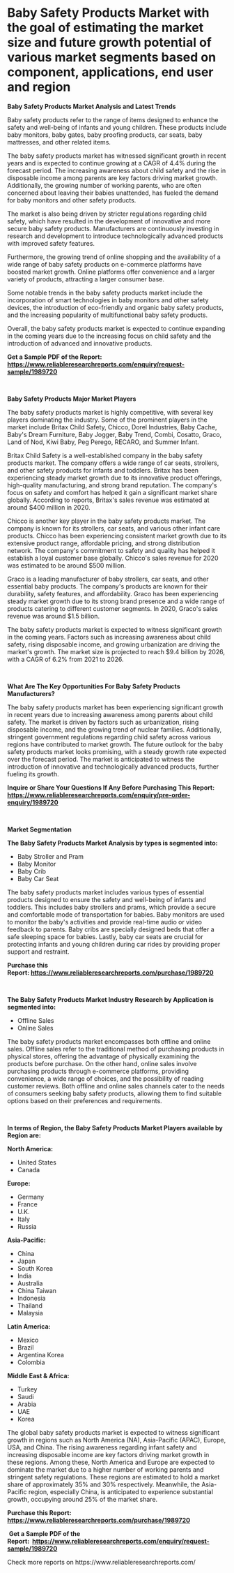 <p><h1>Baby Safety Products Market with the goal of estimating the market size and future growth potential of various market segments based on component, applications, end user and region</h1></p><p><strong>Baby Safety Products Market Analysis and Latest Trends</strong></p>
<p><p>Baby safety products refer to the range of items designed to enhance the safety and well-being of infants and young children. These products include baby monitors, baby gates, baby proofing products, car seats, baby mattresses, and other related items.</p><p>The baby safety products market has witnessed significant growth in recent years and is expected to continue growing at a CAGR of 4.4% during the forecast period. The increasing awareness about child safety and the rise in disposable income among parents are key factors driving market growth. Additionally, the growing number of working parents, who are often concerned about leaving their babies unattended, has fueled the demand for baby monitors and other safety products.</p><p>The market is also being driven by stricter regulations regarding child safety, which have resulted in the development of innovative and more secure baby safety products. Manufacturers are continuously investing in research and development to introduce technologically advanced products with improved safety features.</p><p>Furthermore, the growing trend of online shopping and the availability of a wide range of baby safety products on e-commerce platforms have boosted market growth. Online platforms offer convenience and a larger variety of products, attracting a larger consumer base.</p><p>Some notable trends in the baby safety products market include the incorporation of smart technologies in baby monitors and other safety devices, the introduction of eco-friendly and organic baby safety products, and the increasing popularity of multifunctional baby safety products.</p><p>Overall, the baby safety products market is expected to continue expanding in the coming years due to the increasing focus on child safety and the introduction of advanced and innovative products.</p></p>
<p><strong>Get a Sample PDF of the Report:&nbsp; <a href="https://www.reliableresearchreports.com/enquiry/request-sample/1989720">https://www.reliableresearchreports.com/enquiry/request-sample/1989720</a></strong></p>
<p>&nbsp;</p>
<p><strong>Baby Safety Products Major Market Players</strong></p>
<p><p>The baby safety products market is highly competitive, with several key players dominating the industry. Some of the prominent players in the market include Britax Child Safety, Chicco, Dorel Industries, Baby Cache, Baby's Dream Furniture, Baby Jogger, Baby Trend, Combi, Cosatto, Graco, Land of Nod, Kiwi Baby, Peg Perego, RECARO, and Summer Infant.</p><p>Britax Child Safety is a well-established company in the baby safety products market. The company offers a wide range of car seats, strollers, and other safety products for infants and toddlers. Britax has been experiencing steady market growth due to its innovative product offerings, high-quality manufacturing, and strong brand reputation. The company's focus on safety and comfort has helped it gain a significant market share globally. According to reports, Britax's sales revenue was estimated at around $400 million in 2020.</p><p>Chicco is another key player in the baby safety products market. The company is known for its strollers, car seats, and various other infant care products. Chicco has been experiencing consistent market growth due to its extensive product range, affordable pricing, and strong distribution network. The company's commitment to safety and quality has helped it establish a loyal customer base globally. Chicco's sales revenue for 2020 was estimated to be around $500 million.</p><p>Graco is a leading manufacturer of baby strollers, car seats, and other essential baby products. The company's products are known for their durability, safety features, and affordability. Graco has been experiencing steady market growth due to its strong brand presence and a wide range of products catering to different customer segments. In 2020, Graco's sales revenue was around $1.5 billion.</p><p>The baby safety products market is expected to witness significant growth in the coming years. Factors such as increasing awareness about child safety, rising disposable income, and growing urbanization are driving the market's growth. The market size is projected to reach $9.4 billion by 2026, with a CAGR of 6.2% from 2021 to 2026.</p></p>
<p>&nbsp;</p>
<p><strong>What Are The Key Opportunities For Baby Safety Products Manufacturers?</strong></p>
<p><p>The baby safety products market has been experiencing significant growth in recent years due to increasing awareness among parents about child safety. The market is driven by factors such as urbanization, rising disposable income, and the growing trend of nuclear families. Additionally, stringent government regulations regarding child safety across various regions have contributed to market growth. The future outlook for the baby safety products market looks promising, with a steady growth rate expected over the forecast period. The market is anticipated to witness the introduction of innovative and technologically advanced products, further fueling its growth.</p></p>
<p><strong>Inquire or Share Your Questions If Any Before Purchasing This Report: <a href="https://www.reliableresearchreports.com/enquiry/pre-order-enquiry/1989720">https://www.reliableresearchreports.com/enquiry/pre-order-enquiry/1989720</a></strong></p>
<p>&nbsp;</p>
<p><strong>Market Segmentation</strong></p>
<p><strong>The Baby Safety Products Market Analysis by types is segmented into:</strong></p>
<p><ul><li>Baby Stroller and Pram</li><li>Baby Monitor</li><li>Baby Crib</li><li>Baby Car Seat</li></ul></p>
<p><p>The baby safety products market includes various types of essential products designed to ensure the safety and well-being of infants and toddlers. This includes baby strollers and prams, which provide a secure and comfortable mode of transportation for babies. Baby monitors are used to monitor the baby's activities and provide real-time audio or video feedback to parents. Baby cribs are specially designed beds that offer a safe sleeping space for babies. Lastly, baby car seats are crucial for protecting infants and young children during car rides by providing proper support and restraint.</p></p>
<p><strong>Purchase this Report:&nbsp;<a href="https://www.reliableresearchreports.com/purchase/1989720">https://www.reliableresearchreports.com/purchase/1989720</a></strong></p>
<p>&nbsp;</p>
<p><strong>The Baby Safety Products Market Industry Research by Application is segmented into:</strong></p>
<p><ul><li>Offline Sales</li><li>Online Sales</li></ul></p>
<p><p>The baby safety products market encompasses both offline and online sales. Offline sales refer to the traditional method of purchasing products in physical stores, offering the advantage of physically examining the products before purchase. On the other hand, online sales involve purchasing products through e-commerce platforms, providing convenience, a wide range of choices, and the possibility of reading customer reviews. Both offline and online sales channels cater to the needs of consumers seeking baby safety products, allowing them to find suitable options based on their preferences and requirements.</p></p>
<p>&nbsp;</p>
<p><strong>In terms of Region, the Baby Safety Products Market Players available by Region are:</strong></p>
<p>
    <p> <strong> North America: </strong>
        <ul>
            <li>United States</li>
            <li>Canada</li>
        </ul>
        </p> 
    <p> <strong> Europe: </strong>
        <ul>
            <li>Germany</li>
            <li>France</li>
            <li>U.K.</li>
            <li>Italy</li>
            <li>Russia</li>
        </ul>
        </p> 
    <p> <strong> Asia-Pacific: </strong>
        <ul>
            <li>China</li>
            <li>Japan</li>
            <li>South Korea</li>
            <li>India</li>
            <li>Australia</li>
            <li>China Taiwan</li>
            <li>Indonesia</li>
            <li>Thailand</li>
            <li>Malaysia</li>
        </ul>
        </p> 
    <p> <strong> Latin America: </strong>
        <ul>
            <li>Mexico</li>
            <li>Brazil</li>
            <li>Argentina Korea</li>
            <li>Colombia</li>
        </ul>
        </p> 
    <p> <strong> Middle East & Africa: </strong>
        <ul>
            <li>Turkey</li>
            <li>Saudi</li>
            <li>Arabia</li>
            <li>UAE</li>
            <li>Korea</li>
        </ul>
    </p>
    </p>
<p><p>The global baby safety products market is expected to witness significant growth in regions such as North America (NA), Asia-Pacific (APAC), Europe, USA, and China. The rising awareness regarding infant safety and increasing disposable income are key factors driving market growth in these regions. Among these, North America and Europe are expected to dominate the market due to a higher number of working parents and stringent safety regulations. These regions are estimated to hold a market share of approximately 35% and 30% respectively. Meanwhile, the Asia-Pacific region, especially China, is anticipated to experience substantial growth, occupying around 25% of the market share.</p></p>
<p><strong>Purchase this Report: <a href="https://www.reliableresearchreports.com/purchase/1989720">https://www.reliableresearchreports.com/purchase/1989720</a></strong></p>
<p>&nbsp;<strong>Get a Sample PDF of the Report:&nbsp;&nbsp;<a href="https://www.reliableresearchreports.com/enquiry/request-sample/1989720">https://www.reliableresearchreports.com/enquiry/request-sample/1989720</a></strong></p>
<p><strong></strong></p>
<p>Check more reports on https://www.reliableresearchreports.com/</p>